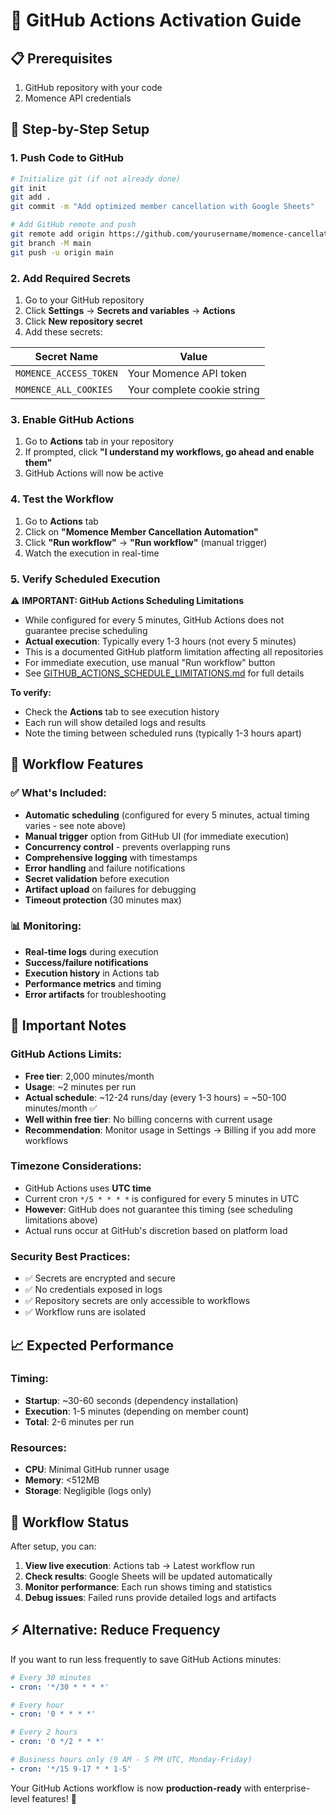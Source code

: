 # 🔄 GitHub Actions Activation Guide

## 📋 Prerequisites
1. GitHub repository with your code
2. Momence API credentials

## 🚀 Step-by-Step Setup

### 1. Push Code to GitHub
```bash
# Initialize git (if not already done)
git init
git add .
git commit -m "Add optimized member cancellation with Google Sheets"

# Add GitHub remote and push
git remote add origin https://github.com/yourusername/momence-cancellation.git
git branch -M main
git push -u origin main
```

### 2. Add Required Secrets
1. Go to your GitHub repository
2. Click **Settings** → **Secrets and variables** → **Actions**
3. Click **New repository secret**
4. Add these secrets:

| Secret Name | Value |
|-------------|--------|
| `MOMENCE_ACCESS_TOKEN` | Your Momence API token |
| `MOMENCE_ALL_COOKIES` | Your complete cookie string |

### 3. Enable GitHub Actions
1. Go to **Actions** tab in your repository
2. If prompted, click **"I understand my workflows, go ahead and enable them"**
3. GitHub Actions will now be active

### 4. Test the Workflow
1. Go to **Actions** tab
2. Click on **"Momence Member Cancellation Automation"**
3. Click **"Run workflow"** → **"Run workflow"** (manual trigger)
4. Watch the execution in real-time

### 5. Verify Scheduled Execution
⚠️ **IMPORTANT: GitHub Actions Scheduling Limitations**
- While configured for every 5 minutes, GitHub Actions does not guarantee precise scheduling
- **Actual execution**: Typically every 1-3 hours (not every 5 minutes)
- This is a documented GitHub platform limitation affecting all repositories
- For immediate execution, use manual "Run workflow" button
- See [GITHUB_ACTIONS_SCHEDULE_LIMITATIONS.md](GITHUB_ACTIONS_SCHEDULE_LIMITATIONS.md) for full details

**To verify:**
- Check the **Actions** tab to see execution history
- Each run will show detailed logs and results
- Note the timing between scheduled runs (typically 1-3 hours apart)

## 🔧 Workflow Features

### ✅ What's Included:
- **Automatic scheduling** (configured for every 5 minutes, actual timing varies - see note above)
- **Manual trigger** option from GitHub UI (for immediate execution)
- **Concurrency control** - prevents overlapping runs
- **Comprehensive logging** with timestamps
- **Error handling** and failure notifications
- **Secret validation** before execution
- **Artifact upload** on failures for debugging
- **Timeout protection** (30 minutes max)

### 📊 Monitoring:
- **Real-time logs** during execution
- **Success/failure notifications**
- **Execution history** in Actions tab
- **Performance metrics** and timing
- **Error artifacts** for troubleshooting

## 🚨 Important Notes

### GitHub Actions Limits:
- **Free tier**: 2,000 minutes/month
- **Usage**: ~2 minutes per run
- **Actual schedule**: ~12-24 runs/day (every 1-3 hours) = ~50-100 minutes/month ✅
- **Well within free tier**: No billing concerns with current usage
- **Recommendation**: Monitor usage in Settings → Billing if you add more workflows

### Timezone Considerations:
- GitHub Actions uses **UTC time**
- Current cron `*/5 * * * *` is configured for every 5 minutes in UTC
- **However**: GitHub does not guarantee this timing (see scheduling limitations above)
- Actual runs occur at GitHub's discretion based on platform load

### Security Best Practices:
- ✅ Secrets are encrypted and secure
- ✅ No credentials exposed in logs
- ✅ Repository secrets are only accessible to workflows
- ✅ Workflow runs are isolated

## 📈 Expected Performance

### Timing:
- **Startup**: ~30-60 seconds (dependency installation)
- **Execution**: 1-5 minutes (depending on member count)
- **Total**: 2-6 minutes per run

### Resources:
- **CPU**: Minimal GitHub runner usage
- **Memory**: <512MB
- **Storage**: Negligible (logs only)

## 🔄 Workflow Status

After setup, you can:
1. **View live execution**: Actions tab → Latest workflow run
2. **Check results**: Google Sheets will be updated automatically
3. **Monitor performance**: Each run shows timing and statistics
4. **Debug issues**: Failed runs provide detailed logs and artifacts

## ⚡ Alternative: Reduce Frequency

If you want to run less frequently to save GitHub Actions minutes:

```yaml
# Every 30 minutes
- cron: '*/30 * * * *'

# Every hour
- cron: '0 * * * *'

# Every 2 hours
- cron: '0 */2 * * *'

# Business hours only (9 AM - 5 PM UTC, Monday-Friday)
- cron: '*/15 9-17 * * 1-5'
```

Your GitHub Actions workflow is now **production-ready** with enterprise-level features! 🎉
